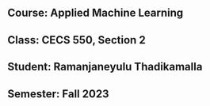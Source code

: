 ## Course: Applied Machine Learning
## Class: CECS 550, Section 2
## Student:  Ramanjaneyulu Thadikamalla 
## Semester: Fall 2023
